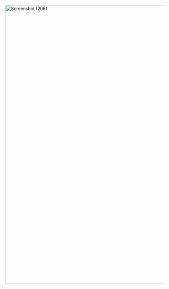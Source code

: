 <img width="1920" height="883" alt="Screenshot (206)" src="https://github.com/user-attachments/assets/115c961d-bf73-40ee-8b75-6b8ec7bd8989" />

